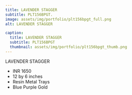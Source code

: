 ```yaml
---
title: LAVENDER STAGGER
subtitle: PLT156BPGT.
image: assets/img/portfolio/plt156bpgt_full.png
alt: LAVENDER STAGGER

caption:
  title: LAVENDER STAGGER
  subtitle: PLT156BPGT
  thumbnail: assets/img/portfolio/plt156bpgt_thumb.png
---
```

LAVENDER STAGGER

- INR 1650
- 12 by 6 inches
- Resin Metal Trays
- Blue Purple Gold
